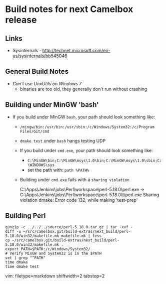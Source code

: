 # Build notes for next Camelbox release #

## Links ##
- Sysinternals - http://technet.microsoft.com/en-us/sysinternals/bb545046

## General Build Notes ##
- *Can't use UnxUtils on Windows 7*
  - binaries are too old, they generally don't run without crashing

## Building under MinGW 'bash' ##
- If you build under MinGW `bash`, your path should look something like:
  - `/mingw/bin:/usr/bin:/usr/sbin:/c/Windows/System32:/c/Program Files/Git/cmd`
  - `dmake test` under `bash` hangs testing UDP
  - If you build under `cmd.exe`, your path should look something like:
    - `C:\MinGW\bin;C:\MinGW\msys\1.0\bin;C:\MinGW\msys\1.0\sbin;C:\WINDOWS\sys`
    - set the path with: `path %PATH%`
  - Building under `cmd.exe` fails with a `sharing violation`


    C:\Apps\Jenkins\jobs\Perl\workspace\perl-5.18.0\perl.exe ->
      C:\Apps\Jenkins\jobs\Perl\workspace\perl-5.18.0\t\perl.exe
    Sharing violation
    dmake:  Error code 132, while making 'test-prep'

## Building Perl ##

    gunzip -c ../../../source/perl-5.18.0.tar.gz | tar -xvf -
    diff -u ~/src/camelbox.git/build-extras/next_build/perl-5.18.0/win32/makefile.mk makefile.mk | less
    cp ~/src/camelbox.git/build-extras/next_build/perl-5.18.0/win32/makefile.mk .
    export PATH=$PATH:/c/Windows/System32/
    # Verify MinGW and System32 is in the $PATH
    set | grep "^PATH"
    time dmake
    time dmake test

vim: filetype=markdown shiftwidth=2 tabstop=2
